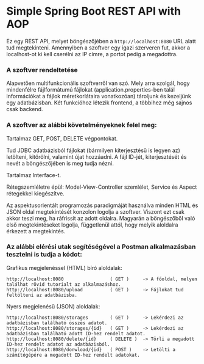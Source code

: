 # Simple Spring Boot REST API with AOP

Ez egy REST API, melyet böngészőjében a ```http://localhost:8080``` URL alatt tud megtekinteni.
Amennyiben a szoftver egy igazi szerveren fut, akkor a localhost-ot ki kell cserélni az IP címre, a portot pedig a megadottra.

### A szoftver rendeltetése
Alapvetően multifunkcionális szoftverről van szó. Mely arra szolgál, hogy mindenfélre fájlformátumú fájlokat (application.properties-ben talál információkat a fájlok méretkorlátaira vonatkozóan) tároljunk és kezeljünk egy adatbázisban. Két funkcióhoz létezik frontend, a többihez még sajnos csak backend.

### A szoftver az alábbi követelményeknek felel meg:
Tartalmaz GET, POST, DELETE végpontokat.

Tud JDBC adatbázisból fájlokat (bármilyen kiterjesztésű is legyen az) letölteni, kitörölni, valamint újat hozzáadni.
A fájl ID-jét, kiterjesztését és nevét a böngészőjében is meg tudja nézni.

Tartalmaz Interface-t. 

Rétegszemléletre épül: Model-View-Controller szemlélet, Service és Aspect rétegekkel kiegészítve.

Az aspektusorientált programozás paradigmáját használva minden HTML és JSON oldal megtekintését konzolon logolja a szoftver. Viszont ezt csak akkor teszi meg, ha ráfrissít az adott oldalra. Magyarán a böngészőből való első megtekintéseket logolja, függetlenül attól, hogy melyik aloldalra érkezett a megtekintés.

### Az alábbi elérési utak segítéségével a Postman alkalmazásban tesztelni is tudja a kódot:

Grafikus megjelenéssel (HTML) bíró aloldalak:
```
http://localhost:8080                 ( GET )     -> A főoldal, melyen találhat rövid tutorialt az alkalmazáshoz.
http://localhost:8080/upload          ( GET )     -> Fájlokat tud feltölteni az adatbázisba.
```
Nyers megjelenésű (JSON) aloldalak:
```
http://localhost:8080/storages        ( GET )     -> Lekérdezi az adatbázisban található összes adatot.
http://localhost:8080/storages/{id}   ( GET )     -> Lekérdezi az adatbázisban található adott ID-hez rendelt adatot.
http://localhost:8080/delete/{id}     ( DELETE )  -> Törli a megadott ID-hez rendelt adatot az adatbázisból.
http://localhost:8080/donwload/{id}   ( POST )    -> Letölti a számítógépére a megadott ID-hez rendelt adatokat.
```
